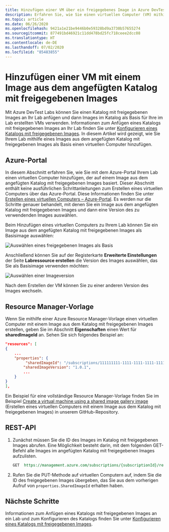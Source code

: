 ```yaml
---
title: Hinzufügen einer VM über ein freigegebenes Image in Azure DevTest Labs | Microsoft-Dokumentation
description: Erfahren Sie, wie Sie einen virtuellen Computer (VM) mithilfe eines Images aus dem angefügten Katalog mit freigegebenen Images in Azure DevTest Labs hinzufügen.
ms.topic: article
ms.date: 06/26/2020
ms.openlocfilehash: 9421a1e21be9446b0e59328bd9a3730b57655274
ms.sourcegitcommit: 877491bd46921c11dd478bd25fc718ceee2dcc08
ms.translationtype: HT
ms.contentlocale: de-DE
ms.lasthandoff: 07/02/2020
ms.locfileid: "85483855"
---
```

# <a name="add-a-vm-using-an-image-from-the-attached-shared-image-gallery"></a>Hinzufügen einer VM mit einem Image aus dem angefügten Katalog mit freigegebenen Images
Mit Azure DevTest Labs können Sie einen Katalog mit freigegebenen Images an Ihr Lab anfügen und dann Images im Katalog als Basis für Ihre im Lab erstellten VMs verwenden. Informationen zum Anfügen eines Katalogs mit freigegebenen Images an Ihr Lab finden Sie unter [Konfigurieren eines Katalogs mit freigegebenen Images](configure-shared-image-gallery.md). In diesem Artikel wird gezeigt, wie Sie Ihrem Lab mithilfe eines Images aus dem angefügten Katalog mit freigegebenen Images als Basis einen virtuellen Computer hinzufügen. 

## <a name="azure-portal"></a>Azure-Portal
In diesem Abschnitt erfahren Sie, wie Sie mit dem Azure-Portal Ihrem Lab einen virtuellen Computer hinzufügen, der auf einem Image aus dem angefügten Katalog mit freigegebenen Images basiert. Dieser Abschnitt enthält keine ausführlichen Schrittanleitungen zum Erstellen eines virtuellen Computers über das Azure-Portal. Diese Informationen finden Sie unter [Erstellen eines virtuellen Computers – Azure-Portal](devtest-lab-add-vm.md). Es werden nur die Schritte genauer behandelt, mit denen Sie ein Image aus dem angefügten Katalog mit freigegebenen Images und dann eine Version des zu verwendenden Images auswählen. 

Beim Hinzufügen eines virtuellen Computers zu Ihrem Lab können Sie ein Image aus dem angefügten Katalog mit freigegebenen Images als Basisimage auswählen: 

![Auswählen eines freigegebenen Images als Basis](./media/add-vm-use-shared-image/select-shared-image-for-base.png)

Anschließend können Sie auf der Registerkarte **Erweiterte Einstellungen** der Seite **Labressource erstellen** die Version des Images auswählen, das Sie als Basisimage verwenden möchten:

![Auswählen einer Imageversion](./media/add-vm-use-shared-image/select-version-shared-image.png)

Nach dem Erstellen der VM können Sie zu einer anderen Version des Images wechseln. 

## <a name="resource-manager-template"></a>Resource Manager-Vorlage
Wenn Sie mithilfe einer Azure Resource Manager-Vorlage einen virtuellen Computer mit einem Image aus dem Katalog mit freigegebenen Images erstellen, geben Sie im Abschnitt **Eigenschaften** einen Wert für **sharedImageId** an. Sehen Sie sich folgendes Beispiel an: 

```json
"resources": [
{
    ...
    "properties": {
         "sharedImageId": "/subscriptions/111111111-1111-1111-1111-111111111111/resourcegroups/mydtlrg/providers/microsoft.devtestlab/labs/mydtllab/sharedgalleries/spsig/sharedimages/myimagefromgallery",
        "sharedImageVersion": "1.0.1",
        ...
    }
}
],
```

Ein Beispiel für eine vollständige Resource Manager-Vorlage finden Sie im Beispiel [Create a virtual machine using a shared image gallery image](https://github.com/Azure/azure-devtestlab/tree/master/samples/DevTestLabs/QuickStartTemplates/101-dtl-create-vm-username-pwd-sharedimage) (Erstellen eines virtuellen Computers mit einem Image aus dem Katalog mit freigegebenen Images) in unserem GitHub-Repository. 

## <a name="rest-api"></a>REST-API

1. Zunächst müssen Sie die ID des Images im Katalog mit freigegebenen Images abrufen. Eine Möglichkeit besteht darin, mit dem folgenden GET-Befehl alle Images im angefügten Katalog mit freigegebenen Images aufzulisten. 

    ```rest
    GET  https://management.azure.com/subscriptions/{subscriptionId}/resourceGroups/{resourceGroupName}/providers/Microsoft.DevTestLab/labs/{labName}/sharedgalleries/{name}/sharedimages?api-version= 2018-10-15-preview
    ```
2. Rufen Sie die PUT-Methode auf virtuellen Computern auf, indem Sie die ID des freigegebenen Images übergeben, das Sie aus dem vorherigen Aufruf von `properties.SharedImageId` erhalten haben.

## <a name="next-steps"></a>Nächste Schritte
Informationen zum Anfügen eines Katalogs mit freigegebenen Images an ein Lab und zum Konfigurieren des Katalogs finden Sie unter [Konfigurieren eines Katalogs mit freigegebenen Images](configure-shared-image-gallery.md).